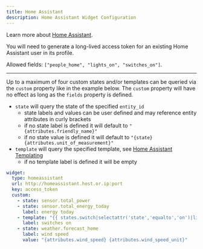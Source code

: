 ```yaml
---
title: Home Assistant
description: Home Assistant Widget Configuration
---
```


Learn more about [Home Assistant](https://www.home-assistant.io/).

You will need to generate a long-lived access token for an existing Home Assistant user in its profile.

Allowed fields: `["people_home", "lights_on", "switches_on"]`.

---

Up to a maximum of four custom states and/or templates can be queried via the `custom` property like in the example below.
The `custom` property will have no effect as long as the `fields` property is defined.

- `state` will query the state of the specified `entity_id`
  - state labels and values can be user defined and may reference entity attributes in curly brackets
  - if no state label is defined it will default to `"{attributes.friendly_name}"`
  - if no state value is defined it will default to `"{state} {attributes.unit_of_measurement}"`
- `template` will query the specified template, see [Home Assistant Templating](https://www.home-assistant.io/docs/configuration/templating)
  - if no template label is defined it will be empty

```yaml
widget:
  type: homeassistant
  url: http://homeassistant.host.or.ip:port
  key: access_token
  custom:
    - state: sensor.total_power
    - state: sensor.total_energy_today
      label: energy today
    - template: "{{ states.switch|selectattr('state','equalto','on')|list|length }}"
      label: switches on
    - state: weather.forecast_home
      label: wind speed
      value: "{attributes.wind_speed} {attributes.wind_speed_unit}"
```
